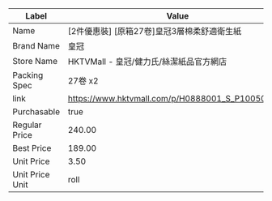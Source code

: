 | Label           | Value                                            |
| --------------- | ------------------------------------------------ |
| Name            | [2件優惠裝] [原箱27卷]皇冠3層棉柔舒適衛生紙                       |
| Brand Name      | 皇冠                                               |
| Store Name      | HKTVMall - 皇冠/健力氏/絲潔紙品官方網店                       |
| Packing Spec    | 27卷 x2                                           |
| link            | https://www.hktvmall.com/p/H0888001_S_P10050052A |
| Purchasable     | true                                             |
| Regular Price   | 240.00                                           |
| Best Price      | 189.00                                           |
| Unit Price      | 3.50                                             |
| Unit Price Unit | roll                                             |
